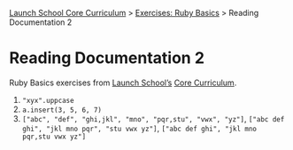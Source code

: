 [Launch School Core Curriculum](/README.md) >
[Exercises: Ruby Basics](/exercises/ruby_basics/ruby_basics_contents.md) >
Reading Documentation 2

# Reading Documentation 2

Ruby Basics exercises from [Launch School’s](https://launchschool.com) [Core Curriculum](https://launchschool.com/courses).

1. `"xyx".uppcase`
2. `a.insert(3, 5, 6, 7)`
3. `["abc", "def", "ghi,jkl", "mno", "pqr,stu", "vwx", "yz"]`,
   `["abc def ghi", "jkl mno pqr", "stu vwx yz"]`,
   `["abc def ghi", "jkl mno pqr,stu vwx yz"]`
